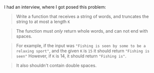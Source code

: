 I had an interview, where I got posed this problem:

> Write a function that receives a string of words, and truncates the string to at most a length `K`

> The function must *only* return whole words, and can not end with spaces.

> For example, if the input was `"Fishing is seen by some to be a relaxing sport"`, and the given `K` is `15` it should return `"Fishing is seen"`
> However, if `K` is 14, it should return `"Fishing is"`.

> It also shouldn't contain double spaces.